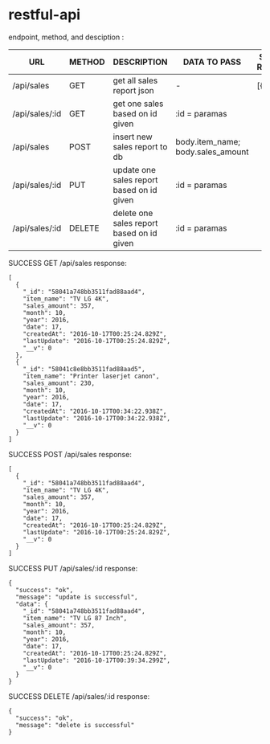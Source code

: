 # restful-api

endpoint, method, and desciption :

| URL            | METHOD | DESCRIPTION                               | DATA TO PASS                      | SUCCESS RESPONSE
|----------------|--------|-------------------------------------------|-----------------------------------|--------------------------------------
| /api/sales     | GET    | get all sales report json                 | -                                 |[{}]
| /api/sales/:id | GET    | get one sales based on id given           | :id = paramas                     |
| /api/sales     | POST   | insert new sales report to db             | body.item_name; body.sales_amount |
| /api/sales/:id | PUT    | update one sales report based on id given | :id = paramas                     |
| /api/sales/:id | DELETE | delete one sales report based on id given | :id = paramas                     |


SUCCESS GET /api/sales response:
```
[
  {
    "_id": "58041a748bb3511fad88aad4",
    "item_name": "TV LG 4K",
    "sales_amount": 357,
    "month": 10,
    "year": 2016,
    "date": 17,
    "createdAt": "2016-10-17T00:25:24.829Z",
    "lastUpdate": "2016-10-17T00:25:24.829Z",
    "__v": 0
  },
  {
    "_id": "58041c8e8bb3511fad88aad5",
    "item_name": "Printer laserjet canon",
    "sales_amount": 230,
    "month": 10,
    "year": 2016,
    "date": 17,
    "createdAt": "2016-10-17T00:34:22.938Z",
    "lastUpdate": "2016-10-17T00:34:22.938Z",
    "__v": 0
  }
]
```
SUCCESS POST /api/sales response:
```
[
  {
    "_id": "58041a748bb3511fad88aad4",
    "item_name": "TV LG 4K",
    "sales_amount": 357,
    "month": 10,
    "year": 2016,
    "date": 17,
    "createdAt": "2016-10-17T00:25:24.829Z",
    "lastUpdate": "2016-10-17T00:25:24.829Z",
    "__v": 0
  }
]
```

SUCCESS PUT /api/sales/:id response:
```
{
  "success": "ok",
  "message": "update is successful",
  "data": {
    "_id": "58041a748bb3511fad88aad4",
    "item_name": "TV LG 87 Inch",
    "sales_amount": 357,
    "month": 10,
    "year": 2016,
    "date": 17,
    "createdAt": "2016-10-17T00:25:24.829Z",
    "lastUpdate": "2016-10-17T00:39:34.299Z",
    "__v": 0
  }
}
```


SUCCESS DELETE /api/sales/:id response:
```
{
  "success": "ok",
  "message": "delete is successful"
}
```
